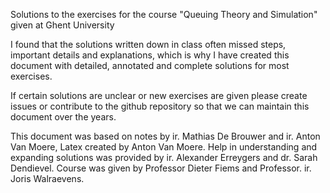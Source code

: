 Solutions to the exercises for the course "Queuing Theory and Simulation" given at Ghent University

I found that the solutions written down in class often missed steps, important details and
explanations, which is why I have created this document with detailed, annotated and complete
solutions for most exercises.

If certain solutions are unclear or new exercises are given please create issues or contribute to
the github repository so that we can maintain this document over the years.

This document was based on notes by ir. Mathias De Brouwer and ir. Anton Van Moere,
Latex created by Anton Van Moere. Help in understanding and expanding solutions was provided
by ir. Alexander Erreygers and dr. Sarah Dendievel. Course was given by Professor
Dieter Fiems and Professor. ir. Joris Walraevens.

